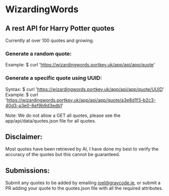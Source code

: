 # WizardingWords
## A rest API for Harry Potter quotes
Currently at over 100 quotes and growing.
### Generate a random quote:
Example: $ curl 'https://wizardingwords.portkey.uk/app/api/app/quote'

### Generate a specific quote using UUID:
Syntax: $ curl 'https://wizardingwords.portkey.uk/app/api/app/quote/UUID'
Example: $ curl 'https://wizardingwords.portkey.uk/app/api/app/quote/a3e8d1f3-b2c3-40d3-a3e0-8ef9b9d3edb1'

Note: We do not allow a GET all quotes, please see the app/api/data/quotes.json file for all quotes.

## Disclaimer: 
Most quotes have been retrieved by AI, I have done my best to verify the accuracy of the quotes but this cannot be guaranteed.

## Submissions:
Submit any quotes to be added by emailing joel@graycode.ie, or submit a PR adding your quote to the quotes.json file with all the required attributes.